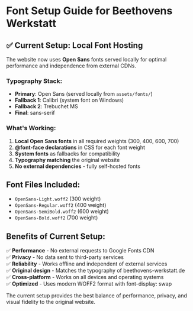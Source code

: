 # Font Setup Guide for Beethovens Werkstatt

## ✅ Current Setup: Local Font Hosting

The website now uses **Open Sans** fonts served locally for optimal performance and independence from external CDNs.

### Typography Stack:
- **Primary**: Open Sans (served locally from `assets/fonts/`)
- **Fallback 1**: Calibri (system font on Windows)
- **Fallback 2**: Trebuchet MS
- **Final**: sans-serif

### What's Working:
1. **Local Open Sans fonts** in all required weights (300, 400, 600, 700)
2. **@font-face declarations** in CSS for each font weight
3. **System fonts** as fallbacks for compatibility  
4. **Typography matching** the original website
5. **No external dependencies** - fully self-hosted fonts

## Font Files Included:
- `OpenSans-Light.woff2` (300 weight)
- `OpenSans-Regular.woff2` (400 weight)  
- `OpenSans-SemiBold.woff2` (600 weight)
- `OpenSans-Bold.woff2` (700 weight)

## Benefits of Current Setup:

✅ **Performance** - No external requests to Google Fonts CDN  
✅ **Privacy** - No data sent to third-party services  
✅ **Reliability** - Works offline and independent of external services  
✅ **Original design** - Matches the typography of beethovens-werkstatt.de  
✅ **Cross-platform** - Works on all devices and operating systems  
✅ **Optimized** - Uses modern WOFF2 format with font-display: swap  

The current setup provides the best balance of performance, privacy, and visual fidelity to the original website.
